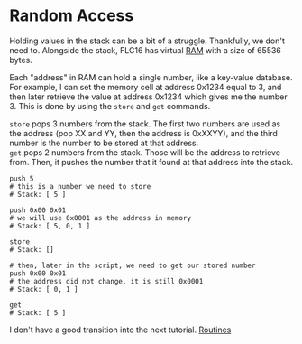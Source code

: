 # Random Access
Holding values in the stack can be a bit of a struggle. Thankfully, we don't need to. Alongside the stack, FLC16 has virtual [RAM](https://en.wikipedia.org/wiki/Random-access_memory) with a size of 65536 bytes.  

Each "address" in RAM can hold a single number, like a key-value database. For example, I can set the memory cell at address 0x1234 equal to 3, and then later retrieve the value at address 0x1234 which gives me the number 3. This is done by using the `store` and `get` commands. 

`store` pops 3 numbers from the stack. The first two numbers are used as the address (pop XX and YY, then the address is 0xXXYY), and the third number is the number to be stored at that address.  
`get` pops 2 numbers from the stack. Those will be the address to retrieve from. Then, it pushes the number that it found at that address into the stack.

```bs
push 5
# this is a number we need to store
# Stack: [ 5 ]

push 0x00 0x01
# we will use 0x0001 as the address in memory
# Stack: [ 5, 0, 1 ]

store
# Stack: []

# then, later in the script, we need to get our stored number
push 0x00 0x01
# the address did not change. it is still 0x0001
# Stack: [ 0, 1 ]

get
# Stack: [ 5 ]
```

I don't have a good transition into the next tutorial. [Routines](04-routines.md)
